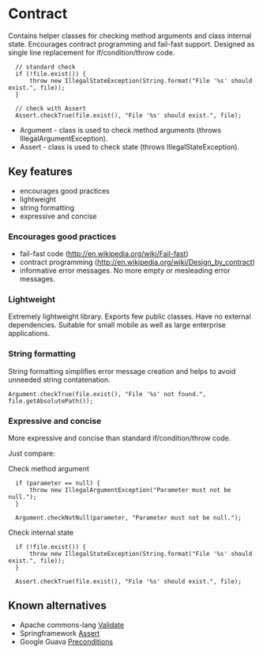 # Contract
  
  Contains helper classes for checking method arguments and class internal state. Encourages contract programming and 
fail-fast support. Designed as single line replacement for if/condition/throw code. 

      // standard check
      if (!file.exist()) {
          throw new IllegalStateException(String.format("File '%s' should exist.", file));
      }

      // check with Assert
      Assert.checkTrue(file.exist(), "File '%s' should exist.", file);
  
  - Argument - class is used to check method arguments (throws IllegalArgumentException).
  - Assert - class is used to check state (throws IllegalStateException).

## Key features

  - encourages good practices
  - lightweight
  - string formatting
  - expressive and concise

### Encourages good practices
  
  - fail-fast code (http://en.wikipedia.org/wiki/Fail-fast)   
  - contract programming (http://en.wikipedia.org/wiki/Design_by_contract)
  - informative error messages. No more empty or mesleading error messages. 

### Lightweight

  Extremely lightweight library. Exports few public classes. Have no external dependencies. Suitable for small mobile 
  as well as large enterprise applications.
  
### String formatting

  String formatting simplifies error message creation and helps to avoid unneeded string contatenation.
  
    Argument.checkTrue(file.exist(), "File '%s' not found.", file.getAbsolutePath());
    
### Expressive and concise

  More expressive and concise than standard if/condition/throw code.

Just compare:
  
  Check method argument  
    
      if (parameter == null) {
          throw new IllegalArgumentException("Parameter must not be null.");
      }
      
      Argument.checkNotNull(parameter, "Parameter must not be null.");

  Check internal state

      if (!file.exist()) {
          throw new IllegalStateException(String.format("File '%s' should exist.", file));
      }

      Assert.checkTrue(file.exist(), "File '%s' should exist.", file);

## Known alternatives

  - Apache commons-lang [Validate](http://code.google.com/p/guava-libraries/source/browse/guava/src/com/google/common/base/Preconditions.java)
  - Springframework [Assert](https://github.com/SpringSource/spring-framework/blob/master/spring-core/src/main/java/org/springframework/util/Assert.java)
  - Google Guava [Preconditions](http://code.google.com/p/guava-libraries/source/browse/guava/src/com/google/common/base/Preconditions.java)

